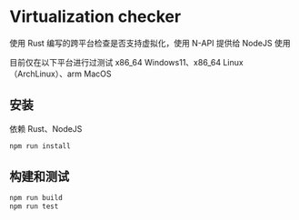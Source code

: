 # Virtualization checker

使用 Rust 编写的跨平台检查是否支持虚拟化，使用 N-API 提供给 NodeJS 使用

目前仅在以下平台进行过测试 x86_64 Windows11、x86_64 Linux（ArchLinux）、arm MacOS

## 安装

依赖 Rust、NodeJS

```bash
npm run install
```

## 构建和测试

```bash
npm run build
npm run test
```